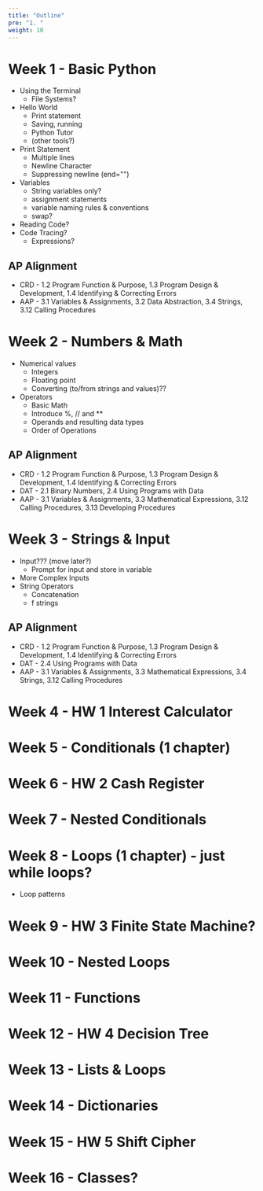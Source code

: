 ```yaml
---
title: "Outline"
pre: "1. "
weight: 10
---
```


# Week 1 - Basic Python

* Using the Terminal
  * File Systems?
* Hello World
  * Print statement
  * Saving, running
  * Python Tutor
  * (other tools?)
* Print Statement
  * Multiple lines
  * Newline Character
  * Suppressing newline (end="")
* Variables
  * String variables only?
  * assignment statements
  * variable naming rules & conventions
  * swap?
* Reading Code?
* Code Tracing?
  * Expressions?

## AP Alignment

* CRD - 1.2 Program Function & Purpose, 1.3 Program Design & Development, 1.4 Identifying & Correcting Errors
* AAP - 3.1 Variables & Assignments, 3.2 Data Abstraction, 3.4 Strings, 3.12 Calling Procedures

# Week 2 - Numbers & Math

* Numerical values
  * Integers
  * Floating point
  * Converting (to/from strings and values)??
* Operators
  * Basic Math
  * Introduce %, // and **
  * Operands and resulting data types
  * Order of Operations

## AP Alignment

* CRD - 1.2 Program Function & Purpose, 1.3 Program Design & Development, 1.4 Identifying & Correcting Errors
* DAT - 2.1 Binary Numbers, 2.4 Using Programs with Data
* AAP - 3.1 Variables & Assignments, 3.3 Mathematical Expressions, 3.12 Calling Procedures, 3.13 Developing Procedures

# Week 3 - Strings & Input

* Input??? (move later?)
  * Prompt for input and store in variable
* More Complex Inputs
* String Operators
  * Concatenation
  * f strings

## AP Alignment

* CRD - 1.2 Program Function & Purpose, 1.3 Program Design & Development, 1.4 Identifying & Correcting Errors
* DAT - 2.4 Using Programs with Data
* AAP - 3.1 Variables & Assignments, 3.3 Mathematical Expressions, 3.4 Strings, 3.12 Calling Procedures

# Week 4 - HW 1 Interest Calculator

# Week 5 - Conditionals (1 chapter)

# Week 6 - HW 2 Cash Register

# Week 7 - Nested Conditionals

# Week 8 - Loops (1 chapter) - just while loops?
 - Loop patterns

# Week 9 - HW 3 Finite State Machine?

# Week 10 - Nested Loops

# Week 11 - Functions

# Week 12 - HW 4 Decision Tree

# Week 13 - Lists & Loops

# Week 14 - Dictionaries

# Week 15 - HW 5 Shift Cipher

# Week 16 - Classes?